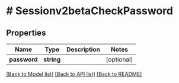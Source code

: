 # # Sessionv2betaCheckPassword

## Properties

Name | Type | Description | Notes
------------ | ------------- | ------------- | -------------
**password** | **string** |  | [optional]

[[Back to Model list]](../../README.md#models) [[Back to API list]](../../README.md#endpoints) [[Back to README]](../../README.md)

